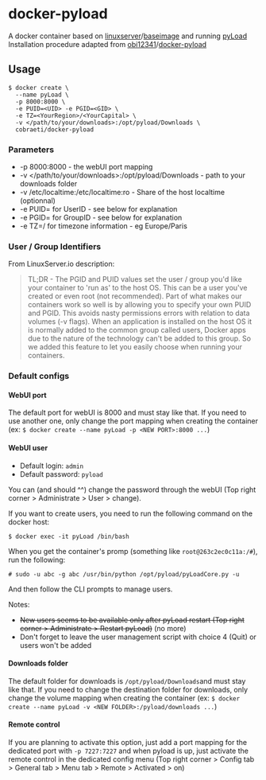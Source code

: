 # docker-pyload
A docker container based on [linuxserver](https://github.com/linuxserver "LinuxServer.io repositories")/[baseimage](https://github.com/linuxserver/docker-baseimage "docker-baseimage repository") and running [pyLoad](https://github.com/pyload/pyload "pyLoad repository")  
Installation procedure adapted from [obi12341](https://github.com/obi12341 "obi12341 repositories")/[docker-pyload](https://github.com/obi12341/docker-pyload "docker-pyload repository")

## Usage
```shell
$ docker create \
  --name pyLoad \
  -p 8000:8000 \
  -e PUID=<UID> -e PGID=<GID> \
  -e TZ=<YourRegion>/<YourCapital> \
  -v </path/to/your/downloads>:/opt/pyload/Downloads \
  cobraeti/docker-pyload
```

### Parameters
 * -p 8000:8000 - the webUI port mapping
 * -v </path/to/your/downloads>:/opt/pyload/Downloads - path to your downloads folder
 * -v /etc/localtime:/etc/localtime:ro - Share of the host localtime (optionnal)
 * -e PUID=<UID> for UserID - see below for explanation
 * -e PGID=<GID> for GroupID - see below for explanation
 * -e TZ=<YourRegion>/<YourCapital> for timezone information - eg Europe/Paris

### User / Group Identifiers
From LinuxServer.io description:
> TL;DR - The PGID and PUID values set the user / group you'd like your container to 'run as' to the host OS. This can be a user you've created or even root (not recommended).
> Part of what makes our containers work so well is by allowing you to specify your own PUID and PGID. This avoids nasty permissions errors with relation to data volumes (-v flags). When an application is installed on the host OS it is normally added to the common group called users, Docker apps due to the nature of the technology can't be added to this group. So we added this feature to let you easily choose when running your containers.

### Default configs
#### WebUI port
The default port for webUI is 8000 and must stay like that. If you need to use another one, only change the port mapping when creating the container (ex: `$ docker create --name pyLoad -p <NEW PORT>:8000 ...`)

#### WebUI user
 * Default login: `admin`
 * Default password: `pyload`

You can (and should ^^) change the password through the webUI (Top right corner > Administrate > User > change).

If you want to create users, you need to run the following command on the docker host:
```shellsession
$ docker exec -it pyLoad /bin/bash
```
When you get the container's promp (something like `root@263c2ec0c11a:/#`), run the following:
```shellsession
# sudo -u abc -g abc /usr/bin/python /opt/pyload/pyLoadCore.py -u
```
And then follow the CLI prompts to manage users.

Notes:
 * ~~New users seems to be available only after pyLoad restart (Top right corner > Administrate > Restart pyLoad)~~ (no more)
 * Don't forget to leave the user management script with choice 4 (Quit) or users won't be added

#### Downloads folder
The default folder for downloads is `/opt/pyload/Downloads`and must stay like that. If you need to change the destination folder for downloads, only change the volume mapping when creating the container (ex: `$ docker create --name pyLoad -v <NEW FOLDER>:/pyload/downloads ...`)

#### Remote control
If you are planning to activate this option, just add a port mapping for the dedicated port with `-p 7227:7227` and when pyload is up, just activate the remote control in the dedicated config menu (Top right corner > Config tab > General tab > Menu tab > Remote > Activated > on)
